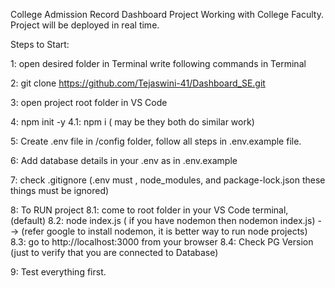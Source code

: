 College Admission Record Dashboard Project
Working with College Faculty.
Project will be deployed in real time.

Steps to Start:

1: open desired folder in Terminal
write following commands in Terminal

2: git clone https://github.com/Tejaswini-41/Dashboard_SE.git

3: open project root folder in VS Code

4: npm init -y
4.1: npm i ( may be they both do similar work)

5: Create .env file in /config folder, follow all steps in .env.example file.

6: Add database details in your .env as in .env.example

7: check .gitignore (.env must , node_modules, and package-lock.json these things must be ignored)

8: To RUN project
8.1: come to root folder in your VS Code terminal, (default)
8.2: node index.js ( if you have nodemon then nodemon index.js) --> (refer google to install nodemon, it is better way to run node projects)
8.3: go to http://localhost:3000 from your browser
8.4: Check PG Version (just to verify that you are connected to Database)

9: Test everything first.
